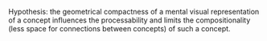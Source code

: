 Hypothesis: the geometrical compactness of a mental visual representation of a concept influences the processability and limits the compositionality (less space for connections between concepts) of such a concept.
